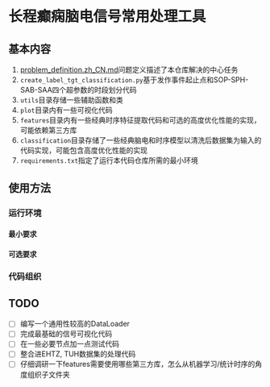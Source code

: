 # 长程癫痫脑电信号常用处理工具

## 基本内容

1. [problem_definition.zh_CN.md](./problem_definition.zh_CN.md)问题定义描述了本仓库解决的中心任务
2. `create_label_tgt_classification.py`基于发作事件起止点和SOP-SPH-SAB-SAA四个超参数的时段划分代码
3. `utils`目录存储一些辅助函数和类
4. `plot`目录内有一些可视化代码
5. `features`目录内有一些经典时序特征提取代码和可选的高度优化性能的实现，可能依赖第三方库
6. `classification`目录存储了一些经典脑电和时序模型以清洗后数据集为输入的代码实现，可能包含高度优化性能的实现
7. `requirements.txt`指定了运行本代码仓库所需的最小环境

## 使用方法


### 运行环境

#### 最小要求

#### 可选要求

### 代码组织

## TODO

* [ ] 编写一个通用性较高的DataLoader
* [ ] 完成最基础的信号可视化代码
* [ ] 在一些必要节点加一点测试代码
* [ ] 整合进EHTZ, TUH数据集的处理代码
* [ ] 仔细调研一下features需要使用哪些第三方库，怎么从机器学习/统计时序的角度组织子文件夹
